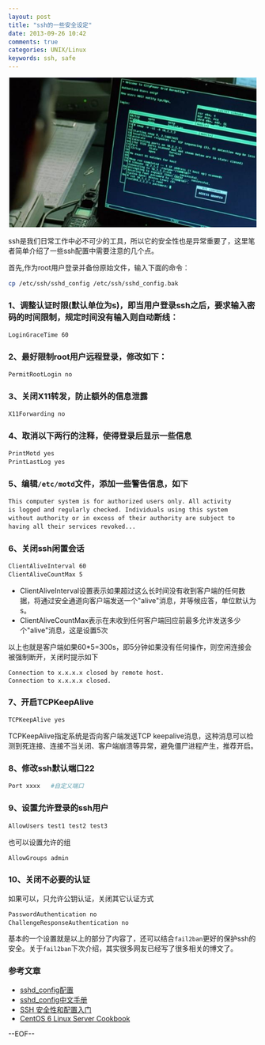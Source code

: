 ```yaml
---
layout: post
title: "ssh的一些安全设定"
date: 2013-09-26 10:42
comments: true
categories: UNIX/Linux
keywords: ssh, safe
---
```


<center><img src="/images/nmap_ssh.jpg" width="500"></center>


ssh是我们日常工作中必不可少的工具，所以它的安全性也是异常重要了，这里笔者简单介绍了一些ssh配置中需要注意的几个点。


首先,作为root用户登录并备份原始文件，输入下面的命令：

```bash
cp /etc/ssh/sshd_config /etc/ssh/sshd_config.bak
```

### 1、调整认证时限(默认单位为s)，即当用户登录ssh之后，要求输入密码的时间限制，规定时间没有输入则自动断线：

```bash
LoginGraceTime 60
```

### 2、最好限制root用户远程登录，修改如下：

```bash
PermitRootLogin no
```

### 3、关闭X11转发，防止额外的信息泄露

```bash
X11Forwarding no
```

### 4、取消以下两行的注释，使得登录后显示一些信息

```bash
PrintMotd yes
PrintLastLog yes
```

### 5、编辑`/etc/motd`文件，添加一些警告信息，如下

```bash
This computer system is for authorized users only. All activity 
is logged and regularly checked. Individuals using this system 
without authority or in excess of their authority are subject to 
having all their services revoked...
```

### 6、关闭ssh闲置会话

```bash
ClientAliveInterval 60        
ClientAliveCountMax 5
```

* ClientAliveInterval设置表示如果超过这么长时间没有收到客户端的任何数据，将通过安全通道向客户端发送一个"alive"消息，并等候应答，单位默认为s。
* ClientAliveCountMax表示在未收到任何客户端回应前最多允许发送多少个"alive"消息，这是设置5次

以上也就是客户端如果60*5=300s，即5分钟如果没有任何操作，则空闲连接会被强制断开，关闭时提示如下

	Connection to x.x.x.x closed by remote host.
	Connection to x.x.x.x closed.

### 7、开启TCPKeepAlive

```bash
TCPKeepAlive yes
```

TCPKeepAlive指定系统是否向客户端发送TCP keepalive消息，这种消息可以检测到死连接、连接不当关闭、客户端崩溃等异常，避免僵尸进程产生，推荐开启。

### 8、修改ssh默认端口22

```bash
Port xxxx	#自定义端口
```

### 9、设置允许登录的ssh用户

```bash
AllowUsers test1 test2 test3
```

也可以设置允许的组

```bash
AllowGroups admin
```

### 10、关闭不必要的认证

如果可以，只允许公钥认证，关闭其它认证方式

```bash
PasswordAuthentication no
ChallengeResponseAuthentication no
```

基本的一个设置就是以上的部分了内容了，还可以结合`fail2ban`更好的保护ssh的安全。关于`fail2ban`下次介绍，其实很多网友已经写了很多相关的博文了。

### 参考文章

* [sshd_config配置](http://blog.licess.org/sshd_config/)
* [sshd_config中文手册](http://lamp.linux.gov.cn/OpenSSH/sshd_config.html)
* [SSH 安全性和配置入门](http://www.ibm.com/developerworks/cn/aix/library/au-sshsecurity/)
* [CentOS 6 Linux Server Cookbook ](http://www.amazon.com/CentOS-6-Linux-Server-Cookbook/dp/1849519021)

--EOF--

